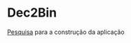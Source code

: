 # Dec2Bin
[Pesquisa](https://www.cuemath.com/numbers/decimal-to-binary/) para a construção da aplicação
